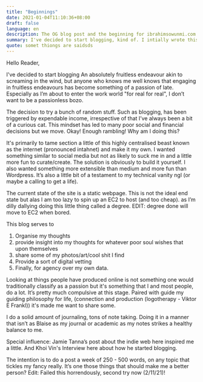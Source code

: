 ```yaml
---
title: "Beginnings"
date: 2021-01-04T11:10:36+08:00
draft: false
language: en
description: The OG blog post and the beginning for ibrahimsowunmi.com
summary: I've decided to start blogging, kind of. I intially wrote this during my final year of university. As of today 2022-1-11, I'm rebuilding this site. It starteed out with the intention of being a blog/CV and now it's a hobby project. Continue reading for a throwback to my original thought process. A year later and it already makes me cringe slightly despite there being little to no change in me. :/ 
quote: somet thiongs are saidsds
---
```


Hello Reader,

I've decided to start blogging 
 An absolutely fruitless endeavour akin to screaming in the wind, but anyone who knows me well knows that engaging in fruitless endeavours has become something of a passion of late. Especially as I’m about to enter the work world "for real for real", I don’t want to be a passionless bozo.

The decision to try a bunch of random stuff. Such as blogging, has been triggered by expendable income, irrespective of that I’ve always been a bit of a curious cat. This mindset has led to many poor social and financial decisions but we move. Okay! Enough rambling! Why am I doing this?

It's primarily to tame section a little of this highly centralised beast known as the internet (pronounced intahnet) and make it my own. I wanted something similar to social media but not as likely to suck me in and a little more fun to curate/create. The solution is obviously to build it yourself. I also wanted something more extensible than medium and more fun than Wordpress. It’s also a little bit of a testament to my technical vanity ngl (or maybe a calling to get a life).

The current state of the site is a static webpage. This is not the ideal end state but alas I am too lazy to spin up an EC2 to host (and too cheap). as I’m dilly dallying doing this little thing called a degree. EDIT: degree done will move to EC2 when bored.

This blog serves to
1) Organise my thoughts
2) provide insight into my thoughts for whatever poor soul wishes that upon themselves
3) share some of my photos/art/cool shit I find
4) Provide a sort of digital vetting
5) Finally, for agency over my own data.

Looking at things people have produced online is not something one would traditionally classify as a passion but it's something that I and most people, do a lot. It’s pretty much compulsive at this stage. Paired with guide my guiding philosophy for life, (connection and production (logotherapy - Viktor E Frankl)) it's made me want to share some.

I do a solid amount of journaling, tons of note taking. Doing it in a manner that isn’t as Blaise as my journal or academic as my notes strikes a healthy balance to me.

Special influence: Jamie Tanna’s post about the indie web here inspired me a little. And Khoi Vin's Interview here about how he started blogging.

The intention is to do a post a week of 250 - 500 words, on any topic that tickles my fancy really. It’s one those things that should make me a better person? Edit: Failed this horrendously, second try now (2/11/21)!